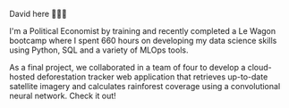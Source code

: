 David here 🙋🏻‍♂️ 

I'm a Political Economist by training and recently completed a Le Wagon bootcamp where I spent 660 hours on developing my data science skills using Python, SQL and a variety of
MLOps tools. 

As a final project, we collaborated in a team of four to develop a cloud-hosted deforestation tracker web application that retrieves up-to-date satellite imagery and calculates rainforest coverage using a convolutional neural network. 
Check it out!

